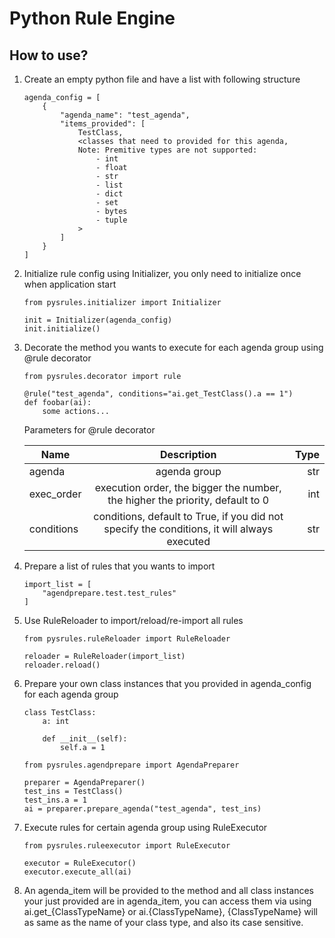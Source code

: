 # Python Rule Engine
## How to use?
1. Create an empty python file and have a list with following structure
    ```
    agenda_config = [
        {
            "agenda_name": "test_agenda",
            "items_provided": [
                TestClass,
                <classes that need to provided for this agenda,
                Note: Premitive types are not supported:
                    - int
                    - float
                    - str
                    - list
                    - dict
                    - set
                    - bytes
                    - tuple
                >
            ]
        }
    ]
    ```
2. Initialize rule config using Initializer, you only need to initialize once when application start
    ```
    from pysrules.initializer import Initializer
    
    init = Initializer(agenda_config)
    init.initialize()
    ```
3. Decorate the method you wants to execute for each agenda group using @rule decorator
    ```
    from pysrules.decorator import rule

    @rule("test_agenda", conditions="ai.get_TestClass().a == 1")
    def foobar(ai):
        some actions...
    ```    
    Parameters for @rule decorator
    
    | Name          | Description     | Type  |
    | ------------- |:---------------:| -----:|
    | agenda        | agenda group    |   str |
    | exec_order    | execution order, the bigger the number, the higher the priority, default to 0|   int |
    | conditions    | conditions, default to True, if you did not specify the conditions, it will always executed|    str |
 4. Prepare a list of rules that you wants to import
    ```
    import_list = [
        "agendprepare.test.test_rules"
    ]
    ```
 5. Use RuleReloader to import/reload/re-import all rules
    ```
    from pysrules.ruleReloader import RuleReloader

    reloader = RuleReloader(import_list)
    reloader.reload()
    ```
 6. Prepare your own class instances that you provided in agenda_config for each agenda group
    ```
    class TestClass: 
        a: int
        
        def __init__(self):
            self.a = 1
    ```
    ```
    from pysrules.agendprepare import AgendaPreparer
    
    preparer = AgendaPreparer()
    test_ins = TestClass()
    test_ins.a = 1
    ai = preparer.prepare_agenda("test_agenda", test_ins)
    ```
 7. Execute rules for certain agenda group using RuleExecutor
    ```
    from pysrules.ruleexecutor import RuleExecutor
    
    executor = RuleExecutor()
    executor.execute_all(ai)
    ```
 8. An agenda_item will be provided to the method and all class instances your just provided are in agenda_item,
you can access them via using ai.get_{ClassTypeName} or ai.{ClassTypeName}, {ClassTypeName} will as same as the name of your class type, 
and also its case sensitive.
